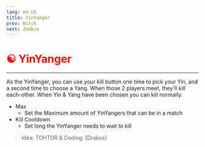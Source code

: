 ```yaml
---
lang: en-US
title: YinYanger
prev: Witch
next: Zombie
---
```


# <font color="red">☯️ <b>YinYanger</b></font> <Badge text="Killing" type="tip" vertical="middle"/>
---

As the YinYanger, you can use your kill button one time to pick your Yin, and a second time to choose a Yang. When those 2 players meet, they'll kill each-other. When Yin & Yang have been chosen you can kill normally.
* Max
  * Set the Maximum amount of YinYangers that can be in a match
* Kill Cooldown
  * Set long the YinYanger needs to wait to kill

> Idea: TOHTOR & Coding: [Drakos]